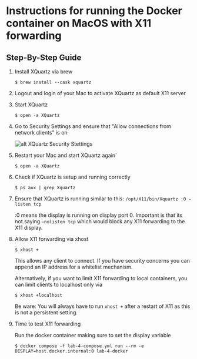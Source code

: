 # Instructions for running the Docker container on MacOS with X11 forwarding
## Step-By-Step Guide

1. Install XQuartz via brew

    `$ brew install --cask xquartz`
 
2. Logout and login of your Mac to activate XQuartz as default X11 server

3. Start XQuartz

    `$ open -a XQuartz`

4. Go to Security Settings and ensure that "Allow connections from network clients" is on

    ![alt XQuartz Security Stettings](https://gist.github.com/sorny/969fe55d85c9b0035b0109a31cbcb088/raw/d6eb9e8b0c20e51c46c5c9eb733b7f5e1144af4f/xquartz_preferences.png "XQuartz Security Settings")
    
5. Restart your Mac and start XQuartz again`

    `$ open -a XQuartz`

6. Check if XQuartz is setup and running correctly
    
    `$ ps aux | grep Xquartz`

7. Ensure that XQuartz is running similar to this: `/opt/X11/bin/Xquartz :0 -listen tcp`
    
    :0 means the display is running on display port 0.
    Important is that its not saying `–nolisten tcp` which would block any X11 forwarding to the X11 display.

8. Allow X11 forwarding via xhost

    `$ xhost +`
    
    This allows any client to connect. If you have security concerns you can append an IP address for a whitelist mechanism.
	
	Alternatively, if you want to limit X11 forwarding to local containers, you can limit clients to localhost only via
    
	`$ xhost +localhost`
	
	Be ware: You will always have to run `xhost +` after a restart of X11 as this is not a persistent setting.

9. Time to test X11 forwarding

    Run the docker container making sure to set the display variable
    ```
    $ docker compose -f lab-4-compose.yml run --rm -e DISPLAY=host.docker.internal:0 lab-4-docker
    ```